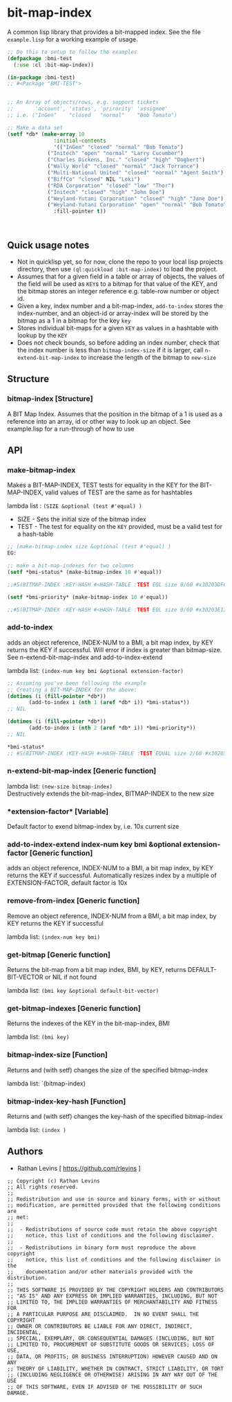 # bit-map-index

A common lisp library that provides a bit-mapped index. See the file `example.lisp` for a working example of usage. 

```lisp
;; Do this to setup to follow the examples
(defpackage :bmi-test
  (:use :cl :bit-map-index))

(in-package :bmi-test)
;; #<Package "BMI-TEST">


;; An Array of objects/rows, e.g. support tickets
;;       'account', 'status', 'prirority' 'assignee'
;; i.e. ("InGen"    "closed   "normal"    "Bob Tomato")

;; Make a data set
(setf *db* (make-array 10 
		       :initial-contents
		       '(("InGen" "closed" "normal" "Bob Tomato")
			 ("Initech" "open" "normal" "Larry Cucumber")
			 ("Charles Dickens, Inc." "closed" "high" "Dogbert")
			 ("Wally World" "closed" "normal" "Jack Torrance")
			 ("Multi-National United" "closed" "normal" "Agent Smith")
			 ("BiffCo" "closed" NIL "Loki")
			 ("RDA Corporation" "closed" "low" "Thor")
			 ("Initech" "closed" "high" "John Doe")
			 ("Weyland-Yutani Corporation" "closed" "high" "Jane Doe")
			 ("Weyland-Yutani Corporation" "open" "normal" "Bob Tomato")) 
		       :fill-pointer t))




```



## Quick usage notes

*  Not in quicklisp yet, so for now, clone the repo to your local lisp projects directory, then use `(ql:quickload :bit-map-index)` to load the project.
*  Assumes that for a given field in a table or array of objects, the values of the field will be used as `KEY`s to a bitmap for that value of the KEY, and the bitmap stores an integer reference e.g. table-row number or object id.
* Given a key, index number and a bit-map-index, `add-to-index` stores the index-number, and an object-id or array-index will be stored by the bitmap as a 1 in a bitmap for the key `key`
* Stores individual bit-maps for a given `KEY` as values in a hashtable with lookup by the `KEY`
* Does not check bounds, so before adding an index number, check that the index number is less than `bitmap-index-size` if it is larger, call `n-extend-bit-map-index` to increase the length of the bitmap to `new-size` 

## Structure

### bitmap-index  		 [Structure]
A BIT Map Index. Assumes that the position in the bitmap of a 1 is used as a reference into an array, id or other way to look up an object. See example.lisp for a run-through of how to use

## API

### make-bitmap-index
Makes a BIT-MAP-INDEX, TEST tests for equality in the KEY for the BIT-MAP-INDEX, valid values of TEST are the same as for hashtables


lambda list : `(SIZE &optional (test #'equal) )`

 * SIZE - Sets the initial size of the bitmap index
 * TEST - The test for equality on the `KEY` provided, must be a valid test for a hash-table

```lisp
;; (make-bitmap-index size &optional (test #'equal) )
EG:

;; make a bit-map-indexes for two columns
(setf *bmi-status* (make-bitmap-index 10 #'equal))

;;#S(BITMAP-INDEX :KEY-HASH #<HASH-TABLE :TEST EQL size 0/60 #x30203DF6FDAD> :SIZE 10)

(setf *bmi-priority* (make-bitmap-index 10 #'equal))

;;#S(BITMAP-INDEX :KEY-HASH #<HASH-TABLE :TEST EQL size 0/60 #x30203E13F4FD> :SIZE 10)


```


### add-to-index
adds an object reference, INDEX-NUM to a BMI, a bit map index, by KEY returns the KEY if successful. Will error if index is greater than bitmap-size.
See n-extend-bit-map-index and add-to-index-extend

lambda list: `(index-num key bmi &optional extension-factor)`

```lisp
;; Assuming you've been following the example
;; Creating a BIT-MAP-INDEX for the above:
(dotimes (i (fill-pointer *db*))
       (add-to-index i (nth 1 (aref *db* i)) *bmi-status*))
;; NIL

(dotimes (i (fill-pointer *db*))
       (add-to-index i (nth 2 (aref *db* i)) *bmi-priority*))
;; NIL

*bmi-status*
;; #S(BITMAP-INDEX :KEY-HASH #<HASH-TABLE :TEST EQUAL size 2/60 #x30203DF95D5D> :SIZE 10)
```

### n-extend-bit-map-index  [Generic function]
lambda list: `(new-size bitmap-index)`	 
Destructively extends the bit-map-index, BITMAP-INDEX to the new size


### \*extension-factor\*  		 [Variable]
Default factor to exend bitmap-index by, i.e. 10x current size


### add-to-index-extend  	index-num key bmi &optional extension-factor	 [Generic function]
adds an object reference, INDEX-NUM to a BMI, a bit map index, by KEY returns the KEY if successful. Automatically resizes index by a multiple of EXTENSION-FACTOR, default factor is 10x



### remove-from-index  	   [Generic function]
Remove an object reference, INDEX-NUM from a BMI, a bit map index, by KEY returns the KEY if successful

lambda list: `(index-num key bmi)`

### get-bitmap  		 [Generic function]
Returns the bit-map from a bit map index, BMI, by KEY, returns DEFAULT-BIT-VECTOR or NIL if not found

lambda list: `(bmi key &optional default-bit-vector)`

### get-bitmap-indexes  	[Generic function]
Returns the indexes of the KEY in the bit-map-index, BMI

lambda list: `(bmi key)`


### bitmap-index-size  	[Function]
Returns and (with setf) changes the size of the specified bitmap-index

lambda list: `(bitmap-index)


### bitmap-index-key-hash  	[Function]
Returns and (with setf) changes the key-hash of the specified bitmap-index

lambda list: `(index )`


## Authors

  * Rathan Levins [ https://github.com/rlevins ]

```
;; Copyright (c) Rathan Levins
;; All rights reserved.
;;
;; Redistribution and use in source and binary forms, with or without
;; modification, are permitted provided that the following conditions are
;; met:
;;
;;  - Redistributions of source code must retain the above copyright
;;    notice, this list of conditions and the following disclaimer.
;;
;;  - Redistributions in binary form must reproduce the above copyright
;;    notice, this list of conditions and the following disclaimer in the
;;    documentation and/or other materials provided with the distribution.
;;
;; THIS SOFTWARE IS PROVIDED BY THE COPYRIGHT HOLDERS AND CONTRIBUTORS
;; "AS IS" AND ANY EXPRESS OR IMPLIED WARRANTIES, INCLUDING, BUT NOT
;; LIMITED TO, THE IMPLIED WARRANTIES OF MERCHANTABILITY AND FITNESS FOR
;; A PARTICULAR PURPOSE ARE DISCLAIMED.  IN NO EVENT SHALL THE COPYRIGHT
;; OWNER OR CONTRIBUTORS BE LIABLE FOR ANY DIRECT, INDIRECT, INCIDENTAL,
;; SPECIAL, EXEMPLARY, OR CONSEQUENTIAL DAMAGES (INCLUDING, BUT NOT
;; LIMITED TO, PROCUREMENT OF SUBSTITUTE GOODS OR SERVICES; LOSS OF USE,
;; DATA, OR PROFITS; OR BUSINESS INTERRUPTION) HOWEVER CAUSED AND ON ANY
;; THEORY OF LIABILITY, WHETHER IN CONTRACT, STRICT LIABILITY, OR TORT
;; (INCLUDING NEGLIGENCE OR OTHERWISE) ARISING IN ANY WAY OUT OF THE USE
;; OF THIS SOFTWARE, EVEN IF ADVISED OF THE POSSIBILITY OF SUCH DAMAGE.
```
